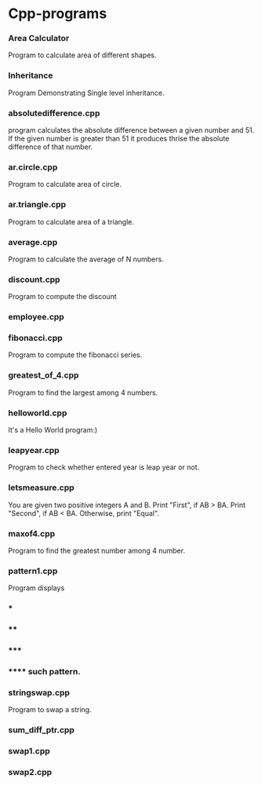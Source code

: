 # Cpp-programs

### Area Calculator
Program to calculate area of different shapes.

### Inheritance
Program Demonstrating Single level inheritance.

### absolutedifference.cpp
program calculates the absolute difference between a given number and 51. If the given number is greater than 51 it produces thrise the absolute difference of that number.

### ar.circle.cpp
Program to calculate area of circle.

### ar.triangle.cpp
Program to calculate area of a triangle.

### average.cpp
Program to calculate the average of N numbers.

### discount.cpp
Program to compute the discount

### employee.cpp


### fibonacci.cpp
Program to compute the fibonacci series.

### greatest_of_4.cpp
Program to find the largest among 4 numbers.


### helloworld.cpp
It's a Hello World program:)


### leapyear.cpp
Program to check whether entered year is leap year or not.


### letsmeasure.cpp
You are given two positive integers A and B.
Print "First", if AB > BA.
Print "Second", if AB < BA.
Otherwise, print "Equal".


### maxof4.cpp
Program to find the greatest number among 4 number.

### pattern1.cpp
Program displays
###  *         
###  **
###  *** 
###  ****  such pattern. 




### stringswap.cpp
Program to swap a string.


### sum_diff_ptr.cpp


### swap1.cpp


### swap2.cpp



